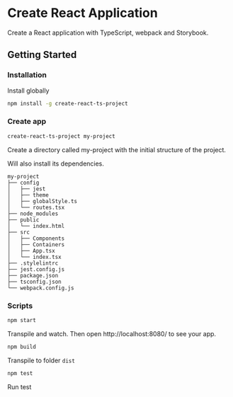 # Create React Application

Create a React application with TypeScript, webpack and Storybook.

## Getting Started

### Installation

Install globally

```bash
npm install -g create-react-ts-project
```

### Create app

```bash
create-react-ts-project my-project
```

Create a directory called my-project with the initial structure of the project.

Will also install its dependencies.

```
my-project
├── config
│   ├── jest
│   ├── theme
│   ├── globalStyle.ts
│   └── routes.tsx
├── node_modules
├── public
│   └── index.html
├── src
│   ├── Components
│   ├── Containers
│   ├── App.tsx
│   └── index.tsx
├── .stylelintrc
├── jest.config.js
├── package.json
├── tsconfig.json
└── webpack.config.js
```

### Scripts

```bash
npm start
```

Transpile and watch. Then open http://localhost:8080/ to see your app.

```bash
npm build
```

Transpile to folder `dist`

```bash
npm test
```

Run test
